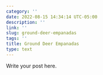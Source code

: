 ```yaml
---
category: ''
date: 2022-08-15 14:34:14 UTC-05:00
description: ''
link: ''
slug: ground-deer-empanadas
tags: ''
title: Ground Deer Empanadas
type: text
---
```

Write your post here.
